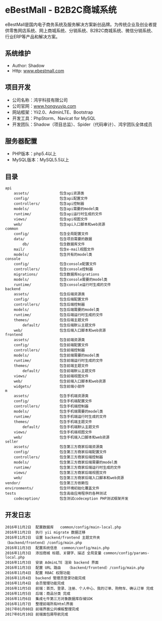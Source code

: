 eBestMall - B2B2C商城系统
===============================

eBestMall是国内电子商务系统及服务解决方案新创品牌。为传统企业及创业者提供零售网店系统、网上商城系统、分销系统、B2B2C商城系统、微信分销系统、行业ERP等产品和解决方案。

系统维护
-------------------

* Author: Shadow
* Http: www.ebestmall.com

项目开发
-------------------

* 公司名称：鸿宇科技有限公司
* 公司官网：www.hongyuvip.com
* 网站框架：Yii2.0、AdminLTE、Bootstrap
* 开发工具：PhpStorm、Navicat for MySQL
* 开发团队：Shadow（项目总监）、Spider（代码审计）、鸿宇团队全体成员

服务器配置
-------------------

* PHP版本：php5.4以上
* MySQL版本：MySQL5.5以上

目录
-------------------

```
api
    assets/              包含api资源类
    config/              包含api配置文件
    controllers/         包含api控制器
    models/              包含api需要的model类
    runtime/             包含api运行时生成的文件
    views/               包含api视图文件
    web/                 包含api入口脚本和web资源
common
    config/              包含全局配置文件
    data/                包含项目需要的数据
        db/              包含数据库文件
    mail/                包含e-mail视图文件
    models/              包含共有的model类
console
    config/              包含console配置文件
    controllers/         包含console控制器
    migrations/          包含数据库migrations
    models/              包含console需要的model类
    runtime/             包含console运行时生成的文件
backend
    assets/              包含后端资源类
    config/              包含后端配置文件
    controllers/         包含后端控制器
    models/              包含后端需要的model类
    runtime/             包含后端运行时生成的文件
    themes/              包含后端主题文件
        default/         包含后端默认主题文件
    web/                 包含后端入口脚本和web资源
frontend
    assets/              包含前端资源类
    config/              包含前端配置文件
    controllers/         包含前端控制器
    models/              包含前端需要的model类
    runtime/             包含前端运行时生成的文件
    themes/              包含前端主题文件
        default/         包含前端默认主题文件
    views/               包含前端视图文件
    web/                 包含前端入口脚本和web资源
    widgets/             包含前端小部件
m
    assets/              包含手机端资源类
    config/              包含手机端配置文件
    controllers/         包含手机端控制器
    models/              包含手机端需要的model类
    runtime/             包含手机端运行时生成的文件
    themes/              包含手机端主题文件
        default/         包含手机端默认主题文件
    views/               包含手机端视图文件
    web/                 包含手机端入口脚本和web资源
seller
    assets/              包含第三方商家后端资源类
    config/              包含第三方商家后端配置文件
    controllers/         包含第三方商家后端控制器
    models/              包含第三方商家后端需要的model类
    runtime/             包含第三方商家后端运行时生成的文件
    views/               包含第三方商家后端视图文件
    web/                 包含第三方商家后端入口脚本和web资源
vendor/                  包含第三方依赖包
environments/            包含环境初始化覆盖文件
tests                    包含高级应用程序的各种测试
    codeception/         包含测试codeception PHP测试框架开发
```

开发日志
-------------------

```
2016年11月2日  配置数据库   common/config/main-local.php
2016年11月2日  执行 yii migrate 数据迁移
2016年11月2日  设置 backend/frontend 主题文件夹  （backend/frontend）/config/main.php
2016年11月3日  配置系统信息  common/config/main.php
2016年11月3日  添加商城 标题、关键字、描述 全局变量 common/config/params-local.php
2016年11月3日  安装 AdminLTE 渲染 backend 界面
2016年11月3日  配置 URL 路由   （backend/frontend）/config/main.php
2016年11月4日  配置 RBAC 权限功能
2016年11月4日  backend 管理员登录功能完成
2016年11月4日  会员管理功能完成
2016年11月5日  前端：首页、登录、注册、个人中心、我的订单、购物车、确认订单 完成
2016年11月5日  后端：商品分类 完成
2016年11月6日  集成七牛第三方对象数据库存储SDK
2016年11月7日  整理前端所有Html界面
2017年01月08日 前端界面公共模板整理完成
2017年01月10日 前端面包屑导航完成

```